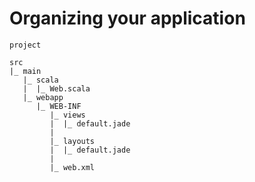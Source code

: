 Organizing your application
===========================

    project

    src
    |_ main
       |_ scala
       |  |_ Web.scala
       |_ webapp
          |_ WEB-INF
             |_ views
             |  |_ default.jade
             |
             |_ layouts
             |  |_ default.jade
             |
             |_ web.xml
